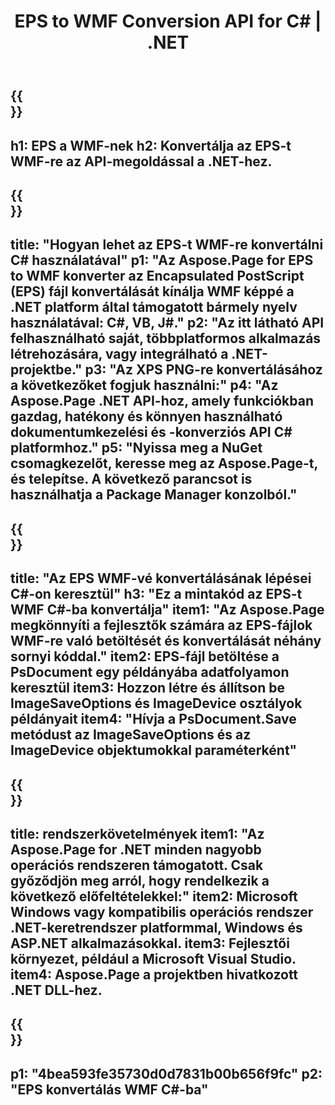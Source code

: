 ﻿---
translation: true
template: /_templates/_conversion-child-net.md
title: EPS to WMF Conversion API for C# |  .NET
url: /net/conversion/eps-to-wmf/
description: Mintakód az EPS-ből WMF C# konvertáláshoz. Használjon API-példakódot az EPS-fájlok kötegelt WMF konvertálásához VB.NET-en, Asp.NET-en vagy bármely .NET-alapú alkalmazáson belül.
informat: EPS
outformat: WMF
otherformats: XPS PS
---

{{<section banner>}}
---
h1: EPS a WMF-nek
h2: Konvertálja az EPS-t WMF-re az API-megoldással a .NET-hez.
---

{{<section overview>}}
---
title: "Hogyan lehet az EPS-t WMF-re konvertálni C# használatával"
p1: "Az Aspose.Page for EPS to WMF konverter az Encapsulated PostScript (EPS) fájl konvertálását kínálja WMF képpé a .NET platform által támogatott bármely nyelv használatával: C#, VB, J#."
p2: "Az itt látható API felhasználható saját, többplatformos alkalmazás létrehozására, vagy integrálható a .NET-projektbe."
p3: "Az XPS PNG-re konvertálásához a következőket fogjuk használni:"
p4: "Az Aspose.Page .NET API-hoz, amely funkciókban gazdag, hatékony és könnyen használható dokumentumkezelési és -konverziós API C# platformhoz."
p5: "Nyissa meg a NuGet csomagkezelőt, keresse meg az Aspose.Page-t, és telepítse. A következő parancsot is használhatja a Package Manager konzolból."
---

{{<section feature1>}}
---
title: "Az EPS WMF-vé konvertálásának lépései C#-on keresztül"
h3: "Ez a mintakód az EPS-t WMF C#-ba konvertálja"
item1: "Az Aspose.Page megkönnyíti a fejlesztők számára az EPS-fájlok WMF-re való betöltését és konvertálását néhány sornyi kóddal."
item2: EPS-fájl betöltése a PsDocument egy példányába adatfolyamon keresztül
item3: Hozzon létre és állítson be ImageSaveOptions és ImageDevice osztályok példányait
item4: "Hívja a PsDocument.Save metódust az ImageSaveOptions és az ImageDevice objektumokkal paraméterként"
---

{{<section feature2>}}
---
title: rendszerkövetelmények
item1: "Az Aspose.Page for .NET minden nagyobb operációs rendszeren támogatott. Csak győződjön meg arról, hogy rendelkezik a következő előfeltételekkel:"
item2: Microsoft Windows vagy kompatibilis operációs rendszer .NET-keretrendszer platformmal, Windows és ASP.NET alkalmazásokkal.
item3: Fejlesztői környezet, például a Microsoft Visual Studio.
item4: Aspose.Page a projektben hivatkozott .NET DLL-hez.
---

{{<section gist>}}
---
p1: "4bea593fe35730d0d7831b00b656f9fc"
p2: "EPS konvertálás WMF C#-ba"
---
